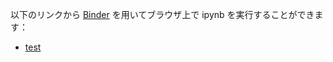 以下のリンクから [Binder](https://mybinder.org) を用いてブラウザ上で ipynb を実行することができます：
- [test](https://mybinder.org/v2/gh/keisukefujii/quantsoftwaretutorials/HEAD?filepath=test_qulacs.ipynb)


